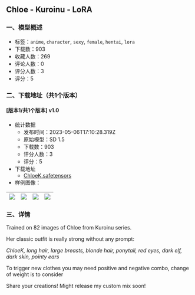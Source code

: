 ## Chloe - Kuroinu - LoRA
### 一、模型概述

- 标签：`anime`, `character`, `sexy`, `female`, `hentai`, `lora`
- 下载数：903
- 收藏人数：269
- 评论人数：0
- 评分人数：3
- 评分：5

### 二、下载地址（共1个版本）

#### [版本1/共1个版本] v1.0

- 统计数据
  - 发布时间：2023-05-06T17:10:28.319Z
  - 原始模型：SD 1.5
  - 下载数：903
  - 评分人数：3
  - 评分：5
- 下载地址
  - [ChloeK.safetensors](https://civitai.com/api/download/models/64129)
- 样例图像：

| <img src="https://image.civitai.com/xG1nkqKTMzGDvpLrqFT7WA/20f0c2c3-4d75-4409-bafa-8c7289ab41ce/width=450/708027.jpeg" /> | <img src="https://image.civitai.com/xG1nkqKTMzGDvpLrqFT7WA/c50ccab8-e3bb-48c3-9491-d8324d89fb1e/width=450/708017.jpeg" /> | <img src="https://image.civitai.com/xG1nkqKTMzGDvpLrqFT7WA/f1303a89-fbc9-4b61-9e05-7ca7d9d43d53/width=450/708019.jpeg" /> | <img src="https://image.civitai.com/xG1nkqKTMzGDvpLrqFT7WA/99cfa9b6-884b-4880-87a9-dd32e3f09dcf/width=450/708016.jpeg" /> |
| ---- | ---- | ---- | ---- |


### 三、详情
<p>Trained on 82 images of Chloe from Kuroinu series.</p><p>Her classic outfit is really strong without any prompt:</p><p><em>ChloeK, long hair, large breasts, blonde hair, ponytail, red eyes, dark elf, dark skin, pointy ears</em></p><p>To trigger new clothes you may need positive and negative combo, change of weight is to consider</p><p>Share your creations! Might release my custom mix soon!</p>